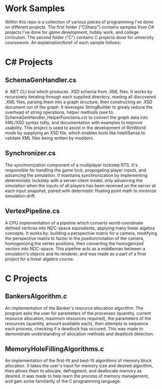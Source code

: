# Work Samples
Within this repo is a collection of various pieces of programming I've done on different projects. The first folder ("CSharp") contains samples from C\# projects I've done for game development, hobby work, and college cirriculum. The second folder ("C") contains C projects done for university coursework. An explaination/brief of each sample follows:

# C\# Projects

## SchemaGenHandler.cs
A .NET CLI tool which produces .XSD schema from .XML files. It works by recursively iterating through each supplied directory, reading all discovered .XML files, parsing them into a graph structure, then constructing an .XSD document out of the graph. It leverages StringBuilder to grealy reduce the overhead of string operations, helper methods (see to: SchemaGenHandler_HelperFunctions.cs) to convert the graph data into XML/XSD syntax tidily, and documentation with examples to improve usability. This project is used to assist in the development of RimWorld mods by supplying an XSD file, which enables tools like IntelliSense to validate XML files being written by modders.

## Synchronizer.cs
The synchronization component of a multiplayer lockstep RTS. It's responsible for handling the game lock, propogating player inputs, and advancing the simulation. It maintains synchronization by implementing deterministic lockstep with a server-client model, only advancing the simulation when the inputs of all players has been received on the server at each input snapshot, paired with determistic floating point math to minimize simulation drift.

## VertexPipeline.cs
A CPU implementation of a pipeline which converts world-coordinate defined vertices into NDC-space equivalents, applying many linear algebra concepts. It works by: building a perspective matrix for a camera, modifying the perspective matrix to factor in the position/rotation of the camera, homogenizing the vertex positions, then converting the homogenized vectors into NDC-space. This pipeline acts as a middleman between a simulation's objects and its renderer, and was made as a part of a final project for a linear algebra course.

# C Projects

##  BankersAlgorithm.c
An implementation of the Banker's resource allocation algorithm. The program asks the user for parameters of the processes (quantity, current resource allocation, maximum resources required), the parameters of the resources (quantity, amount available each), then attempts to sequence each process, checking if a deadlock has occured. This was made to demonstrate understanding of allocation methods and deadlock detection.

## MemoryHoleFillingAlgorithms.c
An implementation of the first-fit and best-fit algorithms of memory block allocation. It takes the user's input for memory size and desired algorithm, then allows them to allocate, defragment, and deallocate memory as desired. It was made to help learn the process of memory management, and gain some familiarity of the C programming language.
